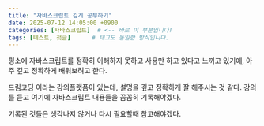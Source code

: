 ```yaml
---
title: "자바스크립트 깊게 공부하기"
date: 2025-07-12 14:05:00 +0900
categories: [자바스크립트]  # <-- 바로 이 부분입니다!
tags: [테스트, 첫글]      # 태그도 동일한 방식입니다.
---
```


평소에 자바스크립트를 정확히 이해하지 못하고 사용만 하고 있다고 느끼고 있기에,
아주 깊고 정확하게 배워보려고 한다.

드림코딩 이라는 강의플랫폼이 있는데, 설명을 깊고 정확하게 잘 해주시는 것 같다.
강의를 듣고 여기에 자바스크립트 내용들을 꼼꼼히 기록해야겠다.

기록된 것들은 생각나지 않거나 다시 필요할때 참고해야겠다.